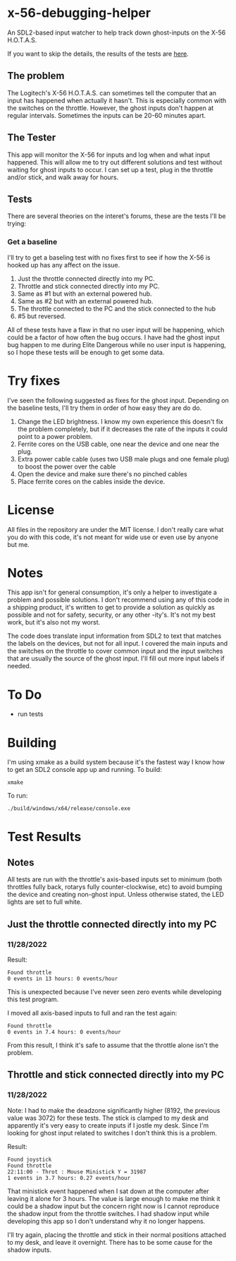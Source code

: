 # x-56-debugging-helper
An SDL2-based input watcher to help track down ghost-inputs on the X-56 H.O.T.A.S.

If you want to skip the details, the results of the tests are [here](#test-results).

## The problem
The Logitech's X-56 H.O.T.A.S. can sometimes tell the computer that an input has happened when actually it hasn't.  This is especially common with the switches on the throttle.  However, the ghost inputs don't happen at regular intervals.  Sometimes the inputs can be 20-60 minutes apart.  

## The Tester
This app will monitor the X-56 for inputs and log when and what input happened.  This will allow me to try out different solutions and test without waiting for ghost inputs to occur.  I can set up a test, plug in the throttle and/or stick, and walk away for hours.  

## Tests
There are several theories on the interet's forums, these are the tests I'll be trying:

### Get a baseline
I'll try to get a baseling test with no fixes first to see if how the X-56 is hooked up has any affect on the issue.

1. Just the throttle connected directly into my PC.
2. Throttle and stick connected directly into my PC.
3. Same as #1 but with an external powered hub.
4. Same as #2 but with an external powered hub.
5. The throttle connected to the PC and the stick connected to the hub
6. #5 but reversed.

All of these tests have a flaw in that no user input will be happening, which could be a factor of how often the bug occurs.  I have had the ghost input bug happen to me during Elite Dangerous while no user input is happening, so I hope these tests will be enough to get some data.

# Try fixes
I've seen the following suggested as fixes for the ghost input.  Depending on the baseline tests, I'll try them in order of how easy they are do do.

1. Change the LED brightness.  I know my own experience this doesn't fix the problem completely, but if it decreases the rate of the inputs it could point to a power problem.
2. Ferrite cores on the USB cable, one near the device and one near the plug.
3. Extra power cable cable (uses two USB male plugs and one female plug) to boost the power over the cable
4. Open the device and make sure there's no pinched cables
5. Place ferrite cores on the cables inside the device.

# License
All files in the repository are under the MIT license.  I don't really care what you do with this code, it's not meant for wide use or even use by anyone but me.  

# Notes
This app isn't for general consumption, it's only a helper to investigate a problem and possible solutions.  I don't recommend using any of this code in a shipping product, it's written to get to provide a solution as quickly as possible and not for safety, security, or any other -ity's.  It's not my best work, but it's also not my worst.

The code does translate input information from SDL2 to text that matches the labels on the devices, but not for all input.  I covered the main inputs and the switches on the throttle to cover common input and the input switches that are usually the source of the ghost input.  I'll fill out more input labels if needed.

# To Do
* run tests

# Building
I'm using xmake as a build system because it's the fastest way I know how to get an SDL2 console app up and running.  To build:

`xmake`

To run:

`./build/windows/x64/release/console.exe`

# Test Results

## Notes
All tests are run with the throttle's axis-based inputs set to minimum (both throttles fully back, rotarys fully counter-clockwise, etc) to avoid bumping the device and creating non-ghost input. Unless otherwise stated, the LED lights are set to full white.

## Just the throttle connected directly into my PC

### 11/28/2022

Result:
```
Found throttle
0 events in 13 hours: 0 events/hour
```

This is unexpected because I've never seen zero events while developing this test program.

I moved all axis-based inputs to full and ran the test again:
```
Found throttle
0 events in 7.4 hours: 0 events/hour
```

From this result, I think it's safe to assume that the throttle alone isn't the problem.

## Throttle and stick connected directly into my PC

### 11/28/2022

Note: I had to make the deadzone significantly higher (8192, the previous value was 3072) for these tests.  The stick is clamped to my desk and apparently it's very easy to create inputs if I jostle my desk.  Since I'm looking for ghost input related to switches I don't think this is a problem.

Result:
```
Found joystick
Found throttle
22:11:00 - Throt : Mouse Ministick Y = 31987
1 events in 3.7 hours: 0.27 events/hour
```

That ministick event happened when I sat down at the computer after leaving it alone for 3 hours.  The value is large enough to make me think it could be a shadow input but the concern right now is I cannot reproduce the shadow input from the throttle switches.  I had shadow input while developing this app so I don't understand why it no longer happens.  

I'll try again, placing the throttle and stick in their normal positions attached to my desk, and leave it overnight.  There has to be some cause for the shadow inputs.